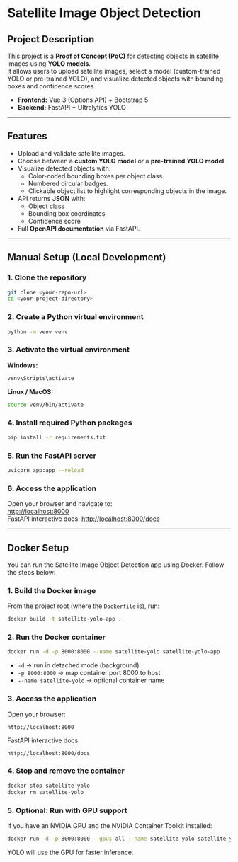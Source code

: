 
# Satellite Image Object Detection

## Project Description

This project is a **Proof of Concept (PoC)** for detecting objects in satellite images using **YOLO models**.  
It allows users to upload satellite images, select a model (custom-trained YOLO or pre-trained YOLO), and visualize detected objects with bounding boxes and confidence scores.  

- **Frontend:** Vue 3 (Options API) + Bootstrap 5  
- **Backend:** FastAPI + Ultralytics YOLO  

---

## Features

- Upload and validate satellite images.
- Choose between a **custom YOLO model** or a **pre-trained YOLO model**.
- Visualize detected objects with:
  - Color-coded bounding boxes per object class.
  - Numbered circular badges.
  - Clickable object list to highlight corresponding objects in the image.
- API returns **JSON** with:
  - Object class
  - Bounding box coordinates
  - Confidence score
- Full **OpenAPI documentation** via FastAPI.

---

## Manual Setup (Local Development)

### 1. Clone the repository

```bash
git clone <your-repo-url>
cd <your-project-directory>
```

### 2. Create a Python virtual environment

```bash
python -m venv venv
```

### 3. Activate the virtual environment

**Windows:**
```bash
venv\Scripts\activate
```

**Linux / MacOS:**
```bash
source venv/bin/activate
```

### 4. Install required Python packages

```bash
pip install -r requirements.txt
```

### 5. Run the FastAPI server

```bash
uvicorn app:app --reload
```

### 6. Access the application

Open your browser and navigate to:  
[http://localhost:8000](http://localhost:8000)  
FastAPI interactive docs: [http://localhost:8000/docs](http://localhost:8000/docs)

---

## Docker Setup

You can run the Satellite Image Object Detection app using Docker. Follow the steps below:

### 1. Build the Docker image

From the project root (where the `Dockerfile` is), run:

```bash
docker build -t satellite-yolo-app .
```

### 2. Run the Docker container

```bash
docker run -d -p 8000:8000 --name satellite-yolo satellite-yolo-app
```

- `-d` → run in detached mode (background)  
- `-p 8000:8000` → map container port 8000 to host  
- `--name satellite-yolo` → optional container name

### 3. Access the application

Open your browser:

```
http://localhost:8000
```

FastAPI interactive docs:

```
http://localhost:8000/docs
```

### 4. Stop and remove the container

```bash
docker stop satellite-yolo
docker rm satellite-yolo
```

### 5. Optional: Run with GPU support

If you have an NVIDIA GPU and the NVIDIA Container Toolkit installed:

```bash
docker run -d -p 8000:8000 --gpus all --name satellite-yolo satellite-yolo-app
```

YOLO will use the GPU for faster inference.
